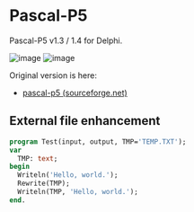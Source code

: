 # Pascal-P5
Pascal-P5 v1.3 / 1.4 for Delphi.

![image](https://user-images.githubusercontent.com/14885863/149734940-da303252-b089-4ee0-a337-8d3fa69633ee.png)
![image](https://user-images.githubusercontent.com/14885863/149663300-e320f4ce-f4ba-45bc-9771-1442c391f140.png)

Original version is here:

 - [pascal-p5 (sourceforge.net)](https://sourceforge.net/projects/pascalp5/)

## External file enhancement

```pascal
program Test(input, output, TMP='TEMP.TXT');
var
  TMP: text;
begin
  Writeln('Hello, world.');
  Rewrite(TMP);
  Writeln(TMP, 'Hello, world.');
end.
```

